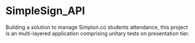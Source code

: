 # SimpleSign_API

Building a solution to manage Simplon.co students attendance, this project is an multi-layered application comprising unitary tests on presentation tier.